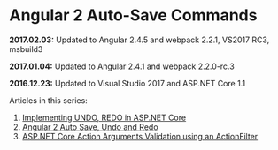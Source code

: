 # Angular 2 Auto-Save Commands

<b>2017.02.03:</b> Updated to Angular 2.4.5 and webpack 2.2.1, VS2017 RC3, msbuild3

<b>2017.01.04:</b> Updated to Angular 2.4.1 and webpack 2.2.0-rc.3

<b>2016.12.23:</b> Updated to Visual Studio 2017 and ASP.NET Core 1.1 

Articles in this series:
<ol>	
  <li><a href="https://damienbod.com/2016/08/29/implementing-undo-redo-in-asp-net-core/">Implementing UNDO, REDO in ASP.NET Core</a></li>
  <li><a href="https://damienbod.com/2016/09/08/angular-2-auto-save-undo-and-redo/">Angular 2 Auto Save, Undo and Redo</a></li>
  <li><a href="https://damienbod.com/2016/09/09/asp-net-core-action-arguments-validation-using-an-actionfilter/">ASP.NET Core Action Arguments Validation using an ActionFilter</a></li>
</ol>
